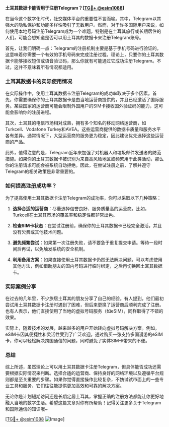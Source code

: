 **土耳其数据卡能否用于注册Telegram？[[TG💪+ @esim1088](https://t.me/s/esim1088)]**

在当今这个数字化时代，社交媒体平台的重要性不言而喻。其中，Telegram以其强大的隐私保护和功能多样性吸引了无数用户。然而，对于许多国际用户来说，如何使用本地号码注册Telegram成为一个难题。特别是在土耳其旅行或长期居住的人们，可能会想知道是否可以用土耳其的数据卡来注册Telegram账号。

首先，让我们明确一点：Telegram的注册机制主要是基于手机号码进行验证的。这意味着你需要一个有效的手机号码来完成注册过程。理论上，只要你的土耳其数据卡能够接收短信或语音验证码，那么你就有可能通过它成功注册Telegram。不过，这并不意味着所有情况都适用。

### 土耳其数据卡的实际使用情况

在实际操作中，使用土耳其数据卡注册Telegram的成功率取决于多个因素。首先，你需要确保你的土耳其数据卡是由当地运营商提供的，并且已经激活了国际服务。某些国家的运营商可能会限制外国用户的SIM卡接收国外验证码的能力，这可能会影响你的注册进程。

其次，土耳其的电信市场相对成熟，拥有多个知名的移动网络运营商，如Turkcell、Vodafone Turkey和AVEA。这些运营商提供的数据卡质量和服务水平各有差异。通常情况下，大型运营商的服务更为稳定，因此建议优先选择这些运营商的产品。

此外，值得注意的是，Telegram近年来加强了对机器人和垃圾邮件发送者的防范措施。如果你的土耳其数据卡被识别为来自高风险地区或频繁用于此类活动，那么你的注册请求可能会被系统自动拒绝。因此，在尝试注册之前，了解并遵守Telegram的相关政策是非常重要的。

### 如何提高注册成功率？

为了提高使用土耳其数据卡注册Telegram的成功率，你可以采取以下几种策略：

1. **选择合适的运营商**：尽量选择信誉良好、服务质量高的运营商。比如，Turkcell在土耳其市场的覆盖率和稳定性都非常出色。

2. **检查SIM卡状态**：在尝试注册前，确保你的土耳其数据卡已经完全激活，并且没有欠费或其他技术问题。

3. **避免频繁尝试**：如果第一次注册失败，请不要急于重复提交申请。等待一段时间后再试，以免触发系统的安全机制。

4. **利用备用方案**：如果直接使用土耳其数据卡仍然无法解决问题，可以考虑使用其他方法，例如借助朋友的国内号码进行临时绑定，之后再切换回土耳其数据卡。

### 实际案例分享

在过去的几年里，不少旅居土耳其的朋友分享了自己的经验。有人提到，他们最初尝试用土耳其数据卡注册时遇到了困难，但后来更换了运营商后顺利完成了注册。也有人表示，他们直接使用了当地的虚拟号码服务（如eSIM），同样取得了不错的效果。

实际上，随着技术的发展，越来越多的用户开始转向虚拟号码解决方案。例如，eSIM卡因其便捷性和灵活性受到了广泛欢迎。通过购买一张支持多国漫游的eSIM卡，你可以轻松解决跨国通信的问题，同时避免了实体SIM卡带来的不便。

### 总结

综上所述，虽然理论上可以用土耳其数据卡注册Telegram，但具体能否成功还需要根据实际情况来判断。选择合适的运营商、保持良好的网络环境以及遵循平台规则都是至关重要的步骤。如果你觉得直接操作比较复杂，不妨试试市面上的一些专业工具和服务，它们往往能提供更加高效和可靠的解决方案。

无论你是计划短期访问还是长期定居土耳其，掌握正确的注册方法都能让你更好地融入当地的数字生活。希望这篇文章对你有所帮助！记得关注更多关于Telegram和国际通信的知识哦~

[[TG💪+ @esim1088](https://t.me/s/esim1088) ![Image](https://i.postimg.cc/4NQfJmqS/Snipaste-2025-05-13-00-14-12.png)]
